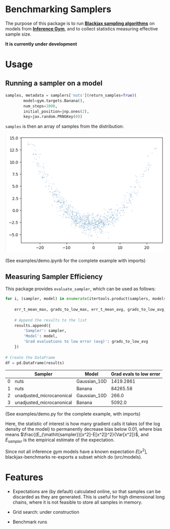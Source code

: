 # Benchmarking Samplers

The purpose of this package is to run **[Blackjax sampling algorithms](https://blackjax-devs.github.io/blackjax/)** on models from **[Inference Gym](https://github.com/tensorflow/probability/blob/main/spinoffs/inference_gym/notebooks/inference_gym_tutorial.ipynb)**, and to collect statistics measuring effective sample size.

**It is currently under development**

# Usage

## Running a sampler on a model

```python
samples, metadata = samplers['nuts'](return_samples=True)(
        model=gym.targets.Banana(),
        num_steps=1000,
        initial_position=jnp.ones(2),
        key=jax.random.PRNGKey(0))
```

`samples` is then an array of samples from the distribution:

![banana](./img/banana.png)

(See examples/demo.ipynb for the complete example with imports)

## Measuring Sampler Efficiency

This package provides `evaluate_sampler`, which can be used as follows:


```python
for i, (sampler, model) in enumerate(itertools.product(samplers, models)):

    err_t_mean_max, grads_to_low_max, err_t_mean_avg, grads_to_low_avg, expectation = evaluate_sampler(sampler=samplers[sampler](),model=models[model], num_steps=50000, batch_size=32, key=key)

    # Append the results to the list
    results.append({
        'Sampler': sampler,
        'Model': model,
        'Grad evaluations to low error (avg)': grads_to_low_avg
    })

# Create the DataFrame
df = pd.DataFrame(results)
```


||Sampler                  |Model   |Grad evals to low error|
|------|-------------------------|--------|-----------------------------------|
|0     |nuts                     |Gaussian_10D|1419.2861                          |
|1     |nuts                     |Banana  |84265.58                           |
|2     |unadjusted_microcanonical|Gaussian_10D|266.0                              |
|3     |unadjusted_microcanonical|Banana  |5092.0                             |



(See examples/demo.py for the complete example, with imports)

Here, the statistic of interest is how many gradient calls it takes (of the log density of the model) to permanently decrease bias below $0.01$, where bias means $\frac{(E_{\mathit{sampler}}[x^2]-E[x^2])^2}{Var[x^2]}$, and $E_{\mathit{sampler}}$ is the empirical estimate of the expectation.

Since not all inference gym models have a known expectation $E[x^2]$, blackjax-benchmarks re-exports a subset which do (src/models).

<!-- Since gradient calls are the main computational expense of the sampler, and since $E[x^2]$ is a non-trivial statistic of a distribution, this metric is a good proxy for how long (in wallclock time) it takes a sampler to get good results on a given model.  -->

# Features

- Expectations are (by default) calculated online, so that samples can be discarded as they are generated. This is useful for high dimensional long chains, where it is not feasible to store all samples in memory.

- Grid search: under construction

- Benchmark runs
